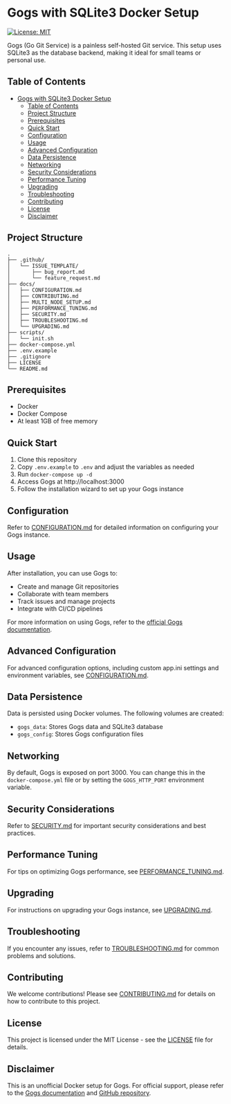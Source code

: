 # Gogs with SQLite3 Docker Setup

[![License: MIT](https://img.shields.io/badge/License-MIT-yellow.svg)](https://opensource.org/licenses/MIT)

Gogs (Go Git Service) is a painless self-hosted Git service. This setup uses SQLite3 as the database backend, making it ideal for small teams or personal use.

## Table of Contents

- [Gogs with SQLite3 Docker Setup](#gogs-with-sqlite3-docker-setup)
  - [Table of Contents](#table-of-contents)
  - [Project Structure](#project-structure)
  - [Prerequisites](#prerequisites)
  - [Quick Start](#quick-start)
  - [Configuration](#configuration)
  - [Usage](#usage)
  - [Advanced Configuration](#advanced-configuration)
  - [Data Persistence](#data-persistence)
  - [Networking](#networking)
  - [Security Considerations](#security-considerations)
  - [Performance Tuning](#performance-tuning)
  - [Upgrading](#upgrading)
  - [Troubleshooting](#troubleshooting)
  - [Contributing](#contributing)
  - [License](#license)
  - [Disclaimer](#disclaimer)

## Project Structure

```
.
├── .github/
│   └── ISSUE_TEMPLATE/
│       ├── bug_report.md
│       └── feature_request.md
├── docs/
│   ├── CONFIGURATION.md
│   ├── CONTRIBUTING.md
│   ├── MULTI_NODE_SETUP.md
│   ├── PERFORMANCE_TUNING.md
│   ├── SECURITY.md
│   ├── TROUBLESHOOTING.md
│   └── UPGRADING.md
├── scripts/
│   └── init.sh
├── docker-compose.yml
├── .env.example
├── .gitignore
├── LICENSE
└── README.md
```

## Prerequisites

- Docker
- Docker Compose
- At least 1GB of free memory

## Quick Start

1. Clone this repository
2. Copy `.env.example` to `.env` and adjust the variables as needed
3. Run `docker-compose up -d`
4. Access Gogs at http://localhost:3000
5. Follow the installation wizard to set up your Gogs instance

## Configuration

Refer to [CONFIGURATION.md](docs/CONFIGURATION.md) for detailed information on configuring your Gogs instance.

## Usage

After installation, you can use Gogs to:

- Create and manage Git repositories
- Collaborate with team members
- Track issues and manage projects
- Integrate with CI/CD pipelines

For more information on using Gogs, refer to the [official Gogs documentation](https://gogs.io/docs).

## Advanced Configuration

For advanced configuration options, including custom app.ini settings and environment variables, see [CONFIGURATION.md](docs/CONFIGURATION.md).

## Data Persistence

Data is persisted using Docker volumes. The following volumes are created:

- `gogs_data`: Stores Gogs data and SQLite3 database
- `gogs_config`: Stores Gogs configuration files

## Networking

By default, Gogs is exposed on port 3000. You can change this in the `docker-compose.yml` file or by setting the `GOGS_HTTP_PORT` environment variable.

## Security Considerations

Refer to [SECURITY.md](docs/SECURITY.md) for important security considerations and best practices.

## Performance Tuning

For tips on optimizing Gogs performance, see [PERFORMANCE_TUNING.md](docs/PERFORMANCE_TUNING.md).

## Upgrading

For instructions on upgrading your Gogs instance, see [UPGRADING.md](docs/UPGRADING.md).

## Troubleshooting

If you encounter any issues, refer to [TROUBLESHOOTING.md](docs/TROUBLESHOOTING.md) for common problems and solutions.

## Contributing

We welcome contributions! Please see [CONTRIBUTING.md](docs/CONTRIBUTING.md) for details on how to contribute to this project.

## License

This project is licensed under the MIT License - see the [LICENSE](LICENSE) file for details.

## Disclaimer

This is an unofficial Docker setup for Gogs. For official support, please refer to the [Gogs documentation](https://gogs.io/docs) and [GitHub repository](https://github.com/gogs/gogs).
